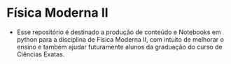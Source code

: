 # Física Moderna II

- Esse repositório é destinado a produção de conteúdo e Notebooks em python para a disciplina de Física Moderna II, com intuito de melhorar o ensino e também ajudar futuramente alunos da graduação do curso de Ciências Exatas.

